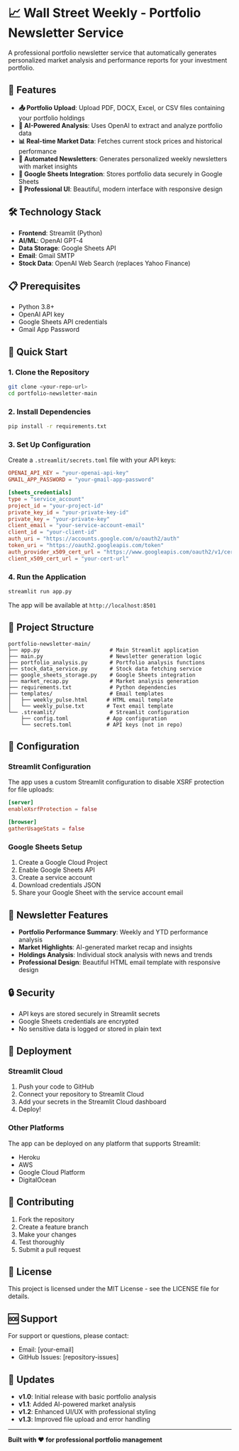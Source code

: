 # 📈 Wall Street Weekly - Portfolio Newsletter Service

A professional portfolio newsletter service that automatically generates personalized market analysis and performance reports for your investment portfolio.

## 🚀 Features

- **📤 Portfolio Upload**: Upload PDF, DOCX, Excel, or CSV files containing your portfolio holdings
- **🤖 AI-Powered Analysis**: Uses OpenAI to extract and analyze portfolio data
- **📊 Real-time Market Data**: Fetches current stock prices and historical performance
- **📧 Automated Newsletters**: Generates personalized weekly newsletters with market insights
- **💾 Google Sheets Integration**: Stores portfolio data securely in Google Sheets
- **🎨 Professional UI**: Beautiful, modern interface with responsive design

## 🛠️ Technology Stack

- **Frontend**: Streamlit (Python)
- **AI/ML**: OpenAI GPT-4
- **Data Storage**: Google Sheets API
- **Email**: Gmail SMTP
- **Stock Data**: OpenAI Web Search (replaces Yahoo Finance)

## 📋 Prerequisites

- Python 3.8+
- OpenAI API key
- Google Sheets API credentials
- Gmail App Password

## 🚀 Quick Start

### 1. Clone the Repository
```bash
git clone <your-repo-url>
cd portfolio-newsletter-main
```

### 2. Install Dependencies
```bash
pip install -r requirements.txt
```

### 3. Set Up Configuration

Create a `.streamlit/secrets.toml` file with your API keys:

```toml
OPENAI_API_KEY = "your-openai-api-key"
GMAIL_APP_PASSWORD = "your-gmail-app-password"

[sheets_credentials]
type = "service_account"
project_id = "your-project-id"
private_key_id = "your-private-key-id"
private_key = "your-private-key"
client_email = "your-service-account-email"
client_id = "your-client-id"
auth_uri = "https://accounts.google.com/o/oauth2/auth"
token_uri = "https://oauth2.googleapis.com/token"
auth_provider_x509_cert_url = "https://www.googleapis.com/oauth2/v1/certs"
client_x509_cert_url = "your-cert-url"
```

### 4. Run the Application
```bash
streamlit run app.py
```

The app will be available at `http://localhost:8501`

## 📁 Project Structure

```
portfolio-newsletter-main/
├── app.py                      # Main Streamlit application
├── main.py                     # Newsletter generation logic
├── portfolio_analysis.py       # Portfolio analysis functions
├── stock_data_service.py       # Stock data fetching service
├── google_sheets_storage.py    # Google Sheets integration
├── market_recap.py             # Market analysis generation
├── requirements.txt            # Python dependencies
├── templates/                  # Email templates
│   ├── weekly_pulse.html      # HTML email template
│   └── weekly_pulse.txt       # Text email template
└── .streamlit/                 # Streamlit configuration
    ├── config.toml            # App configuration
    └── secrets.toml           # API keys (not in repo)
```

## 🔧 Configuration

### Streamlit Configuration
The app uses a custom Streamlit configuration to disable XSRF protection for file uploads:

```toml
[server]
enableXsrfProtection = false

[browser]
gatherUsageStats = false
```

### Google Sheets Setup
1. Create a Google Cloud Project
2. Enable Google Sheets API
3. Create a service account
4. Download credentials JSON
5. Share your Google Sheet with the service account email

## 📧 Newsletter Features

- **Portfolio Performance Summary**: Weekly and YTD performance analysis
- **Market Highlights**: AI-generated market recap and insights
- **Holdings Analysis**: Individual stock analysis with news and trends
- **Professional Design**: Beautiful HTML email template with responsive design

## 🔒 Security

- API keys are stored securely in Streamlit secrets
- Google Sheets credentials are encrypted
- No sensitive data is logged or stored in plain text

## 🚀 Deployment

### Streamlit Cloud
1. Push your code to GitHub
2. Connect your repository to Streamlit Cloud
3. Add your secrets in the Streamlit Cloud dashboard
4. Deploy!

### Other Platforms
The app can be deployed on any platform that supports Streamlit:
- Heroku
- AWS
- Google Cloud Platform
- DigitalOcean

## 🤝 Contributing

1. Fork the repository
2. Create a feature branch
3. Make your changes
4. Test thoroughly
5. Submit a pull request

## 📄 License

This project is licensed under the MIT License - see the LICENSE file for details.

## 🆘 Support

For support or questions, please contact:
- Email: [your-email]
- GitHub Issues: [repository-issues]

## 🔄 Updates

- **v1.0**: Initial release with basic portfolio analysis
- **v1.1**: Added AI-powered market analysis
- **v1.2**: Enhanced UI/UX with professional styling
- **v1.3**: Improved file upload and error handling

---

**Built with ❤️ for professional portfolio management** 